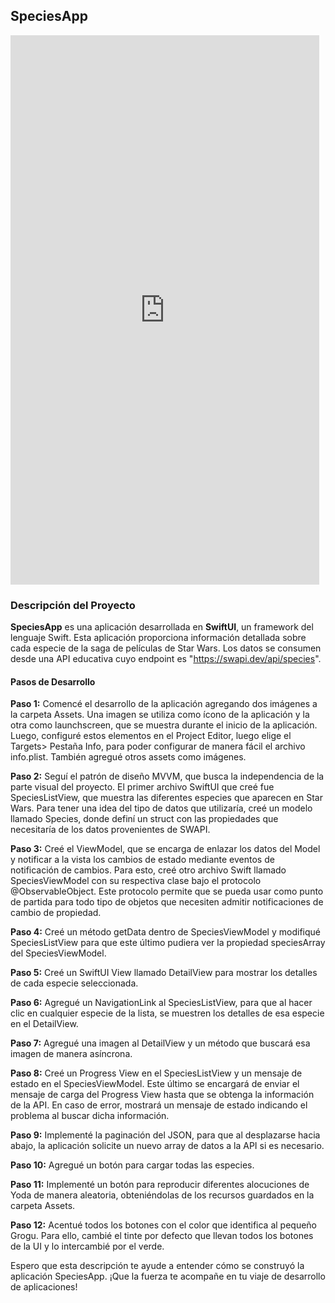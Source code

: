 ## SpeciesApp

<iframe width="494" height="879" src="https://www.youtube.com/embed/178mCH0-GnE" title="SpeciesApp: A SwiftUI Project" frameborder="0" allow="accelerometer; autoplay; clipboard-write; encrypted-media; gyroscope; picture-in-picture; web-share" referrerpolicy="strict-origin-when-cross-origin" allowfullscreen></iframe>

### Descripción del Proyecto 

**SpeciesApp** es una aplicación desarrollada en **SwiftUI**, un framework del lenguaje Swift. Esta aplicación proporciona información detallada sobre cada especie de la saga de películas de Star Wars. Los datos se consumen desde una API educativa cuyo endpoint es "https://swapi.dev/api/species". 

#### Pasos de Desarrollo

**Paso 1:** Comencé el desarrollo de la aplicación agregando dos imágenes a la carpeta Assets. Una imagen se utiliza como ícono de la aplicación y la otra como launchscreen, que se muestra durante el inicio de la aplicación. Luego, configuré estos elementos en el Project Editor, luego elige el Targets> Pestaña Info, para poder configurar de manera fácil el archivo info.plist. También agregué otros assets como imágenes.

**Paso 2:** Seguí el patrón de diseño MVVM, que busca la independencia de la parte visual del proyecto. El primer archivo SwiftUI que creé fue SpeciesListView, que muestra las diferentes especies que aparecen en Star Wars. Para tener una idea del tipo de datos que utilizaría, creé un modelo llamado Species, donde definí un struct con las propiedades que necesitaría de los datos provenientes de SWAPI.

**Paso 3:** Creé el ViewModel, que se encarga de enlazar los datos del Model y notificar a la vista los cambios de estado mediante eventos de notificación de cambios. Para esto, creé otro archivo Swift llamado SpeciesViewModel con su respectiva clase bajo el protocolo @ObservableObject. Este protocolo permite que se pueda usar como punto de partida para todo tipo de objetos que necesiten admitir notificaciones de cambio de propiedad.

**Paso 4:** Creé un método getData dentro de SpeciesViewModel y modifiqué SpeciesListView para que este último pudiera ver la propiedad speciesArray del SpeciesViewModel.

**Paso 5:** Creé un SwiftUI View llamado DetailView para mostrar los detalles de cada especie seleccionada.

**Paso 6:** Agregué un NavigationLink al SpeciesListView, para que al hacer clic en cualquier especie de la lista, se muestren los detalles de esa especie en el DetailView.

**Paso 7:** Agregué una imagen al DetailView y un método que buscará esa imagen de manera asíncrona.

**Paso 8:** Creé un Progress View en el SpeciesListView y un mensaje de estado en el SpeciesViewModel. Este último se encargará de enviar el mensaje de carga del Progress View hasta que se obtenga la información de la API. En caso de error, mostrará un mensaje de estado indicando el problema al buscar dicha información.

**Paso 9:** Implementé la paginación del JSON, para que al desplazarse hacia abajo, la aplicación solicite un nuevo array de datos a la API si es necesario.

**Paso 10:** Agregué un botón para cargar todas las especies.

**Paso 11:** Implementé un botón para reproducir diferentes alocuciones de Yoda de manera aleatoria, obteniéndolas de los recursos guardados en la carpeta Assets.

**Paso 12:** Acentué todos los botones con el color que identifica al pequeño Grogu. Para ello, cambié el tinte por defecto que llevan todos los botones de la UI y lo intercambié por el verde.

Espero que esta descripción te ayude a entender cómo se construyó la aplicación SpeciesApp. ¡Que la fuerza te acompañe en tu viaje de desarrollo de aplicaciones!
